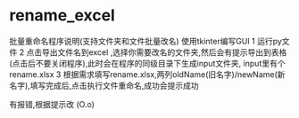 # rename_excel
批量重命名程序说明(支持文件夹和文件批量改名)
使用tkinter编写GUI
1 运行py文件
2 点击导出文件名到excel ,选择你需要改名的文件夹,然后会有提示导出到表格(点击后不要关闭程序),此时会在程序的同级目录下生成input文件夹,
input里有个rename.xlsx
3 根据需求填写rename.xlsx,两列oldName(旧名字)/newName(新名字),填写完成后,点击执行文件重命名,成功会提示成功

有报错,根据提示改 (O.o)
